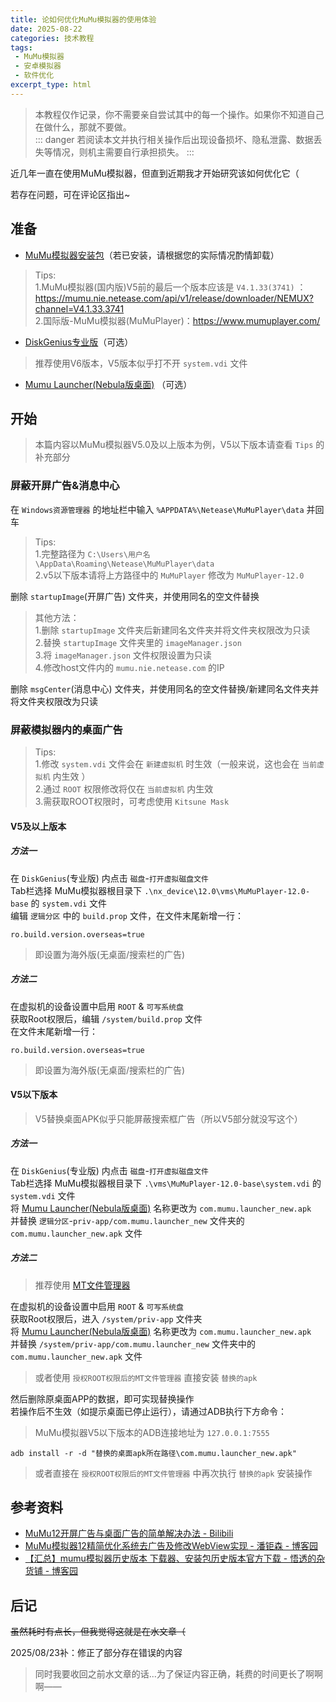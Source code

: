 ```yaml
---
title: 论如何优化MuMu模拟器的使用体验
date: 2025-08-22
categories: 技术教程
tags: 
 - MuMu模拟器
 - 安卓模拟器
 - 软件优化
excerpt_type: html
---
```

> 本教程仅作记录，你不需要亲自尝试其中的每一个操作。如果你不知道自己在做什么，那就不要做。  
::: danger
若阅读本文并执行相关操作后出现设备损坏、隐私泄露、数据丢失等情况，则机主需要自行承担损失。
:::

近几年一直在使用MuMu模拟器，但直到近期我才开始研究该如何优化它（  

若存在问题，可在评论区指出~

<!-- more -->







## 准备
- [MuMu模拟器安装包](https://mumu.163.com/)（若已安装，请根据您的实际情况酌情卸载）  
> Tips:  
> 1.MuMu模拟器(国内版)V5前的最后一个版本应该是 `V4.1.33(3741)` ：https://mumu.nie.netease.com/api/v1/release/downloader/NEMUX?channel=V4.1.33.3741  
> 2.国际版-MuMu模拟器(MuMuPlayer)：https://www.mumuplayer.com/

- [DiskGenius专业版](https://diffghjkl.lanzouq.com/ih6NA346yf8b)（可选）   
> 推荐使用V6版本，V5版本似乎打不开 `system.vdi` 文件  

- [Mumu Launcher(Nebula版桌面)](https://diffghjkl.lanzouq.com/iHt2T346y95c) （可选）






## 开始
> 本篇内容以MuMu模拟器V5.0及以上版本为例，V5以下版本请查看 `Tips` 的补充部分  

### 屏蔽开屏广告&消息中心
在 `Windows资源管理器` 的地址栏中输入 `%APPDATA%\Netease\MuMuPlayer\data` 并回车  
> Tips:  
> 1.完整路径为 `C:\Users\用户名\AppData\Roaming\Netease\MuMuPlayer\data`  
> 2.v5以下版本请将上方路径中的 `MuMuPlayer` 修改为 `MuMuPlayer-12.0` 

删除 `startupImage`(开屏广告) 文件夹，并使用同名的空文件替换  
> 其他方法：  
> 1.删除 `startupImage` 文件夹后新建同名文件夹并将文件夹权限改为只读  
> 2.替换 `startupImage` 文件夹里的 `imageManager.json`  
> 3.将 `imageManager.json` 文件权限设置为只读  
> 4.修改host文件内的 `mumu.nie.netease.com` 的IP  

删除 `msgCenter`(消息中心) 文件夹，并使用同名的空文件替换/新建同名文件夹并将文件夹权限改为只读



### 屏蔽模拟器内的桌面广告
> Tips:  
> 1.修改 `system.vdi` 文件会在 `新建虚拟机` 时生效（一般来说，这也会在 `当前虚拟机` 内生效 ）  
> 2.通过 `ROOT` 权限修改将仅在 `当前虚拟机` 内生效  
> 3.需获取ROOT权限时，可考虑使用 `Kitsune Mask`  

#### V5及以上版本
##### 方法一
在 `DiskGenius`(专业版) 内点击 `磁盘`-`打开虚拟磁盘文件`  
Tab栏选择 MuMu模拟器根目录下 `.\nx_device\12.0\vms\MuMuPlayer-12.0-base` 的 `system.vdi` 文件   
编辑 `逻辑分区` 中的 `build.prop` 文件，在文件末尾新增一行：  
```File-build.prop
ro.build.version.overseas=true
```  
> 即设置为海外版(无桌面/搜索栏的广告) 

##### 方法二
在虚拟机的设备设置中启用 `ROOT` & `可写系统盘`  
获取Root权限后，编辑 `/system/build.prop` 文件  
在文件末尾新增一行：  
```File-build.prop
ro.build.version.overseas=true
```   
> 即设置为海外版(无桌面/搜索栏的广告)  


#### V5以下版本
> V5替换桌面APK似乎只能屏蔽搜索框广告（所以V5部分就没写这个）  
##### 方法一
在 `DiskGenius`(专业版) 内点击 `磁盘`-`打开虚拟磁盘文件`  
Tab栏选择 MuMu模拟器根目录下 `.\vms\MuMuPlayer-12.0-base\system.vdi` 的 `system.vdi` 文件   
将 [Mumu Launcher(Nebula版桌面)](https://diffghjkl.lanzouq.com/iHt2T346y95c) 名称更改为 `com.mumu.launcher_new.apk`   
并替换 `逻辑分区`-`priv-app/com.mumu.launcher_new` 文件夹的 `com.mumu.launcher_new.apk` 文件  
 
##### 方法二
> 推荐使用 [MT文件管理器](https://mt2.cn/)  

在虚拟机的设备设置中启用 `ROOT` & `可写系统盘`  
获取Root权限后，进入 `/system/priv-app` 文件夹  
将 [Mumu Launcher(Nebula版桌面)](https://diffghjkl.lanzouq.com/iHt2T346y95c) 名称更改为 `com.mumu.launcher_new.apk`   
并替换 `/system/priv-app/com.mumu.launcher_new` 文件夹中的 `com.mumu.launcher_new.apk` 文件  
> 或者使用 `授权ROOT权限后的MT文件管理器` 直接安装 `替换的apk`  

然后删除原桌面APP的数据，即可实现替换操作  
若操作后不生效（如提示桌面已停止运行），请通过ADB执行下方命令：  
> MuMu模拟器V5以下版本的ADB连接地址为 `127.0.0.1:7555`  
```Shell
adb install -r -d "替换的桌面apk所在路径\com.mumu.launcher_new.apk"
```
> 或者直接在 `授权ROOT权限后的MT文件管理器` 中再次执行 `替换的apk` 安装操作  






## 参考资料
- [MuMu12开屏广告与桌面广告的简单解决办法 - Bilibili](https://www.bilibili.com/opus/830791956620640309)
- [MuMu模拟器12精简优化系统去广告及修改WebView实现 - 潘钜森 - 博客园](https://www.cnblogs.com/geoisam/p/18808872)
- [【汇总】mumu模拟器历史版本 下载器、安装包历史版本官方下载 - 悟透的杂货铺 - 博客园](https://www.cnblogs.com/wutou/p/18165628)






## 后记
~~虽然耗时有点长，但我觉得这就是在水文章（~~  

2025/08/23补：修正了部分存在错误的内容  
> 同时我要收回之前水文章的话...为了保证内容正确，耗费的时间更长了啊啊啊——  